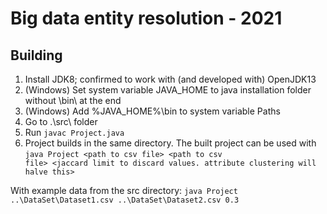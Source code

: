 # Big data entity resolution - 2021

## Building
1. Install JDK8; confirmed to work with (and developed with) OpenJDK13
2. (Windows) Set system variable JAVA_HOME to java installation folder without \bin\ at the end
3. (Windows) Add %JAVA_HOME%\bin to system variable Paths
4. Go to .\src\ folder
5. Run <code>javac Project.java</code>
6. Project builds in the same directory. The built project can be used with <code>java Project &lt;path to csv file&gt; &lt;path to csv file&gt; &lt;jaccard limit to discard values. attribute clustering will halve this&gt;</code>

With example data from the src directory: <code>java Project ..\DataSet\Dataset1.csv ..\DataSet\Dataset2.csv 0.3</code>
